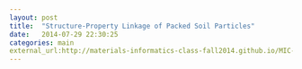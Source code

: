 ```yaml
---
layout: post
title:  "Structure-Property Linkage of Packed Soil Particles"
date:   2014-07-29 22:30:25
categories: main
external_url:http://materials-informatics-class-fall2014.github.io/MIC-Packed-Particles
---
```


